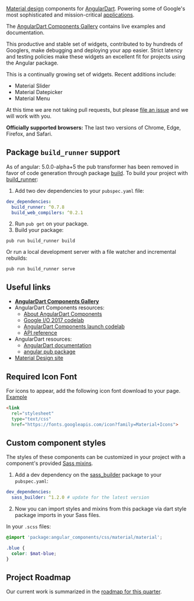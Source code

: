 [Material design] components for [AngularDart]. Powering some of Google's most
sophisticated and mission-critical [applications].

The [AngularDart Components Gallery] contains live examples and documentation.

This productive and stable set of widgets, contributed to by hundreds of
Googlers, make debugging and deploying your app easier. Strict latency and
testing policies make these widgets an excellent fit for projects using the
Angular package.

[Material design]: https://material.io/guidelines
[AngularDart]: https://webdev.dartlang.org/angular
[applications]: https://news.dartlang.org/2016/03/the-new-adwords-ui-uses-dart-we-asked.html
[AngularDart Components Gallery]: https://dart-lang.github.io/angular_components_example/

This is a continually growing set of widgets. Recent additions include:

* Material Slider
* Material Datepicker
* Material Menu

At this time we are not taking pull requests, but please
[file an issue](https://github.com/dart-lang/angular_components/issues)
and we will work with you.

**Officially supported browsers:** The last two versions of Chrome, Edge,
Firefox, and Safari.

## Package `build_runner` support

As of angular: 5.0.0-alpha+5 the pub transformer has been removed in favor of
code generation through package [build]. To build your project with
[build_runner]:

1. Add two dev dependencies to your `pubspec.yaml` file:

  ```yaml
  dev_dependencies:
    build_runner: ^0.7.8
    build_web_compilers: ^0.2.1
  ```

2. Run `pub get` on your package.
3. Build your package:

  ```
  pub run build_runner build
  ```

  Or run a local development server with a file watcher and incremental
  rebuilds:

  ```
  pub run build_runner serve
  ```

[build_runner]: https://pub.dartlang.org/packages/build_runner
[build]: https://pub.dartlang.org/packages/build

## Useful links

* **[AngularDart Components Gallery](https://dart-lang.github.io/angular_components_example/)**
* AngularDart Components resources:
  * [About AngularDart Components](https://webdev.dartlang.org/components)
  * [Google I/O 2017 codelab](https://codelabs.developers.google.com/codelabs/your-first-angulardart-web-app)
  * [AngularDart Components launch codelab](https://webdev.dartlang.org/codelabs/angular_components)
  * [API reference](https://webdev.dartlang.org/components/api)
* AngularDart resources:
  * [AngularDart documentation](https://webdev.dartlang.org/angular/guide)
  * [angular pub package](https://pub.dartlang.org/packages/angular)
* [Material Design site](https://material.io)

## Required Icon Font

For icons to appear, add the following icon font download to your page.
[Example](https://github.com/dart-lang/angular_components_example/blob/ae323a593cbb5508fa6fbe33afb7f5d40ea96a7e/angular_gallery/lib/builder/template/index.html.mustache#L8)

```html
<link
  rel="stylesheet"
  type="text/css"
  href="https://fonts.googleapis.com/icon?family=Material+Icons">
```

## Custom component styles

The styles of these components can be customized in your project with a
component's provided [Sass mixins](http://sass-lang.com/guide#topic-6).

1. Add a dev dependency on the
[sass_builder](https://pub.dartlang.org/packages/sass_builder) package to your
`pubspec.yaml`:

  ```yaml
  dev_dependencies:
    sass_builder: ^1.2.0 # update for the latest version
  ```

2. Now you can import styles and mixins from this package via dart style package
imports in your Sass files.

  In your `.scss` files:

  ```scss
  @import 'package:angular_components/css/material/material';

  .blue {
    color: $mat-blue;
  }
  ```

## Project Roadmap

Our current work is summarized in the
[roadmap for this quarter](https://github.com/dart-lang/angular_components/issues/251).
